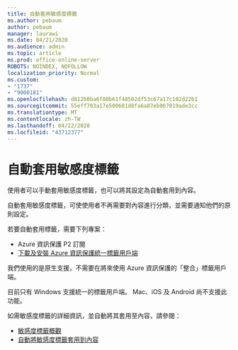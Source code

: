 ```yaml
---
title: 自動套用敏感度標籤
ms.author: pebaum
author: pebaum
manager: laurawi
ms.date: 04/21/2020
ms.audience: admin
ms.topic: article
ms.prod: office-online-server
ROBOTS: NOINDEX, NOFOLLOW
localization_priority: Normal
ms.custom:
- "1737"
- "9000181"
ms.openlocfilehash: d812b8ba6f80b61f48502df53c67a17c102d22b1
ms.sourcegitcommit: 55eff703a17e500681d8fa6a87eb067019ade3cc
ms.translationtype: MT
ms.contentlocale: zh-TW
ms.lasthandoff: 04/22/2020
ms.locfileid: "43712377"
---
```

# <a name="auto-apply-sensitivity-labels"></a>自動套用敏感度標籤

使用者可以手動套用敏感度標籤，也可以將其設定為自動套用到內容。

自動套用敏感度標籤，可使使用者不再需要對內容進行分類，並需要通知他們的原則設定。

若要自動套用標籤，需要下列專案：

- Azure 資訊保護 P2 訂閱
- [下載及安裝 Azure 資訊保護統一標籤用戶端](https://docs.microsoft.com/azure/information-protection/rms-client/install-unifiedlabelingclient-app)

我們使用的是原生支援，不需要在將來使用 Azure 資訊保護的「整合」標籤用戶端。

目前只有 Windows 支援統一的標籤用戶端。  Mac、iOS 及 Android 尚不支援此功能。

如需敏感度標籤的詳細資訊，並自動將其套用至內容，請參閱：

- [敏感度標籤概觀](https://docs.microsoft.com/office365/securitycompliance/sensitivity-labels)
- [自動將敏感度標籤套用到內容](https://docs.microsoft.com/office365/securitycompliance/apply_sensitivity_label_automatically)